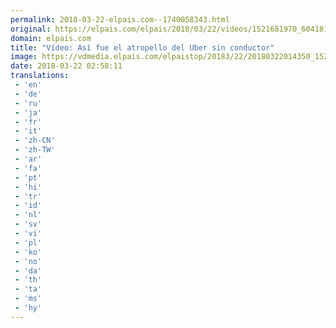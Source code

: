 ```yaml
---
permalink: 2018-03-22-elpais.com--1740058343.html
original: https://elpais.com/elpais/2018/03/22/videos/1521681970_604181.html#?ref=rss&format=simple&link=link
domain: elpais.com
title: "Vídeo: Así fue el atropello del Uber sin conductor"
image: https://vdmedia.elpais.com/elpaistop/20183/22/20180322014350_1521679601_still.png
date: 2018-03-22 02:58:11
translations: 
 - 'en'
 - 'de'
 - 'ru'
 - 'ja'
 - 'fr'
 - 'it'
 - 'zh-CN'
 - 'zh-TW'
 - 'ar'
 - 'fa'
 - 'pt'
 - 'hi'
 - 'tr'
 - 'id'
 - 'nl'
 - 'sv'
 - 'vi'
 - 'pl'
 - 'ko'
 - 'no'
 - 'da'
 - 'th'
 - 'ta'
 - 'ms'
 - 'hy'
---
```


